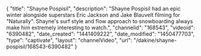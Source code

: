 {
    "title": "Shayne Pospisil",
    "description": "Shayne Pospisil had an epic winter alongside superstars Eric Jackson and Jake Blauvelt filming for \"Naturally\". Shayne's surf style and flow approach to snowboarding always make him extremely interesting to watch.",
    "channelid": "168543",
    "videoid": "6390482",
    "date_created": "1441409222",
    "date_modified": "1450477703",
    "type": "captivate",
    "layout": "channelVideo",
    "url": "\/dakine\/shayne-pospisil\/168543-6390482"
}